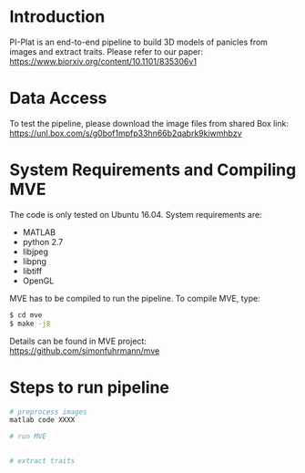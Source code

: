 # Introduction
PI-Plat is an end-to-end pipeline to build 3D models of panicles from images and extract traits.
Please refer to our paper:
https://www.biorxiv.org/content/10.1101/835306v1

# Data Access
To test the pipeline, please download the image files from shared Box link:
https://unl.box.com/s/g0bof1mpfp33hn66b2qabrk9kiwmhbzv

# System Requirements and Compiling MVE
The code is only tested on Ubuntu 16.04.
System requirements are:
* MATLAB
* python 2.7
* libjpeg 
* libpng 
* libtiff 
* OpenGL 

MVE has to be compiled to run the pipeline. To compile MVE, type:
```sh
$ cd mve
$ make -j8
```

Details can be found in MVE project: 
https://github.com/simonfuhrmann/mve

# Steps to run pipeline
```sh
# preprocess images
matlab code XXXX

# run MVE


# extract traits

```